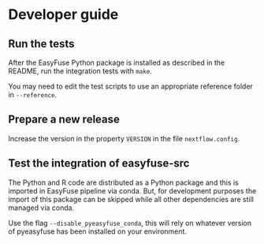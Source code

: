 # Developer guide


## Run the tests

After the EasyFuse Python package is installed as described in the README, run the integration tests with `make`.

You may need to edit the test scripts to use an appropriate reference folder in `--reference`.

## Prepare a new release

Increase the version in the property `VERSION` in the file `nextflow.config`.

## Test the integration of easyfuse-src

The Python and R code are distributed as a Python package and this is imported in 
EasyFuse pipeline via conda. But, for development purposes the import of this
package can be skipped while all other dependencies are still managed via conda.

Use the flag `--disable_pyeasyfuse_conda`, this will rely on whatever version of
pyeasyfuse has been installed on your environment.
